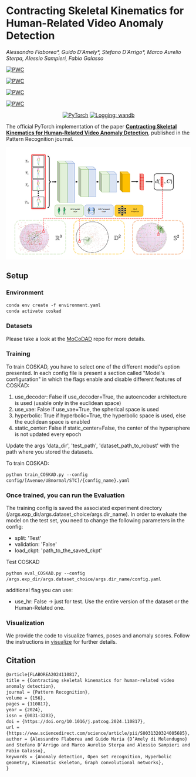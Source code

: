 # Contracting Skeletal Kinematics for Human-Related Video Anomaly Detection
_Alessandro Flaborea*, Guido D'Amely*, Stefano D'Arrigo*, Marco Aurelio Sterpa, Alessio Sampieri, Fabio Galasso_


[![PWC](https://img.shields.io/endpoint.svg?url=https://paperswithcode.com/badge/contracting-skeletal-kinematic-embeddings-for/video-anomaly-detection-on-hr-ubnormal)](https://paperswithcode.com/sota/video-anomaly-detection-on-hr-ubnormal?p=contracting-skeletal-kinematic-embeddings-for)

[![PWC](https://img.shields.io/endpoint.svg?url=https://paperswithcode.com/badge/contracting-skeletal-kinematic-embeddings-for/anomaly-detection-on-ubnormal)](https://paperswithcode.com/sota/anomaly-detection-on-ubnormal?p=contracting-skeletal-kinematic-embeddings-for)

[![PWC](https://img.shields.io/endpoint.svg?url=https://paperswithcode.com/badge/contracting-skeletal-kinematic-embeddings-for/video-anomaly-detection-on-hr-avenue)](https://paperswithcode.com/sota/video-anomaly-detection-on-hr-avenue?p=contracting-skeletal-kinematic-embeddings-for)

[![PWC](https://img.shields.io/endpoint.svg?url=https://paperswithcode.com/badge/contracting-skeletal-kinematic-embeddings-for/video-anomaly-detection-on-hr-shanghaitech)](https://paperswithcode.com/sota/video-anomaly-detection-on-hr-shanghaitech?p=contracting-skeletal-kinematic-embeddings-for)

<p align="center">
    <a href="https://pytorch.org/get-started/locally/"><img alt="PyTorch" src="https://img.shields.io/badge/pytorch-lightning-blue.svg?logo=PyTorch%20Lightning"></a>
    <a href="https://wandb.ai/site"><img alt="Logging: wandb" src="https://img.shields.io/badge/logging-wandb-yellow"></a>

</p>


The official PyTorch implementation of the paper [**Contracting Skeletal Kinematics for Human-Related Video Anomaly Detection**](https://www.sciencedirect.com/science/article/pii/S0031320324005685), published in the Pattern Recognition journal.

<!-- Visit our [**webpage**](https://www.pinlab.org/coskad) for more details. -->

![teaser](assets/model.png)


## Setup
### Environment
```
conda env create -f environment.yaml
conda activate coskad
```

### Datasets
Please take a look at the [MoCoDAD](https://github.com/aleflabo/MoCoDAD) repo for more details.

### **Training** 

To train COSKAD, you have to select one of the different model's option presented. 
In each config file is present a section called "Model's configuration" in which the flags enable and disable different features of COSKAD:

1. use_decoder: False   if use_decoder=True, the autoencoder architecture is used (usable only in the euclidean space)
2. use_vae: False   if use_vae=True, the spherical space is used
3. hyperbolic: True     if hyperbolic=True, the hyperbolic space is used, else the euclidean space is enabled
4. static_center: False     if static_center=False, the center of the hypersphere is not updated every epoch

Update the args 'data_dir', 'test_path', 'dataset_path_to_robust' with the path where you stored the datasets.  

To train COSKAD:
```
python train_COSKAD.py --config config/[Avenue/UBnormal/STC]/{config_name}.yaml
```


### Once trained, you can run the **Evaluation**

The training config is saved the associated experiment directory (/args.exp_dir/args.dataset_choice/args.dir_name). 
In order to evaluate the model on the test set, you need to change the following parameters in the config:

- split: 'Test'
- validation: 'False'
- load_ckpt: 'path_to_the_saved_ckpt'

Test COSKAD
```
python eval_COSKAD.py --config /args.exp_dir/args.dataset_choice/args.dir_name/config.yaml
```
additional flag you can use:
- use_hr: False -> just for test. Use the entire version of the dataset or the Human-Related one.

### Visualization

We provide the code to visualize frames, poses and anomaly scores. Follow the instructions in [visualize](/visualize) for further details.


## Citation
```
@article{FLABOREA2024110817,
title = {Contracting skeletal kinematics for human-related video anomaly detection},
journal = {Pattern Recognition},
volume = {156},
pages = {110817},
year = {2024},
issn = {0031-3203},
doi = {https://doi.org/10.1016/j.patcog.2024.110817},
url = {https://www.sciencedirect.com/science/article/pii/S0031320324005685},
author = {Alessandro Flaborea and Guido Maria {D’Amely di Melendugno} and Stefano D’Arrigo and Marco Aurelio Sterpa and Alessio Sampieri and Fabio Galasso},
keywords = {Anomaly detection, Open set recognition, Hyperbolic geometry, Kinematic skeleton, Graph convolutional networks},
}
```

